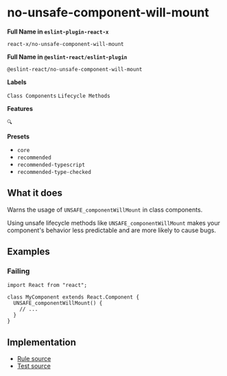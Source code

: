 # no-unsafe-component-will-mount

**Full Name in `eslint-plugin-react-x`**

```plain copy
react-x/no-unsafe-component-will-mount
```

**Full Name in `@eslint-react/eslint-plugin`**

```plain copy
@eslint-react/no-unsafe-component-will-mount
```

**Labels**

`Class Components` `Lifecycle Methods`

**Features**

`🔍`

**Presets**

- `core`
- `recommended`
- `recommended-typescript`
- `recommended-type-checked`

## What it does

Warns the usage of `UNSAFE_componentWillMount` in class components.

Using unsafe lifecycle methods like `UNSAFE_componentWillMount` makes your component's behavior less predictable and are more likely to cause bugs.

## Examples

### Failing

```tsx
import React from "react";

class MyComponent extends React.Component {
  UNSAFE_componentWillMount() {
    // ...
  }
}
```

## Implementation

- [Rule source](https://github.com/rEl1cx/eslint-react/tree/main/packages/plugins/eslint-plugin-react-x/src/rules/no-unsafe-component-will-mount.ts)
- [Test source](https://github.com/rEl1cx/eslint-react/tree/main/packages/plugins/eslint-plugin-react-x/src/rules/no-unsafe-component-will-mount.spec.ts)
